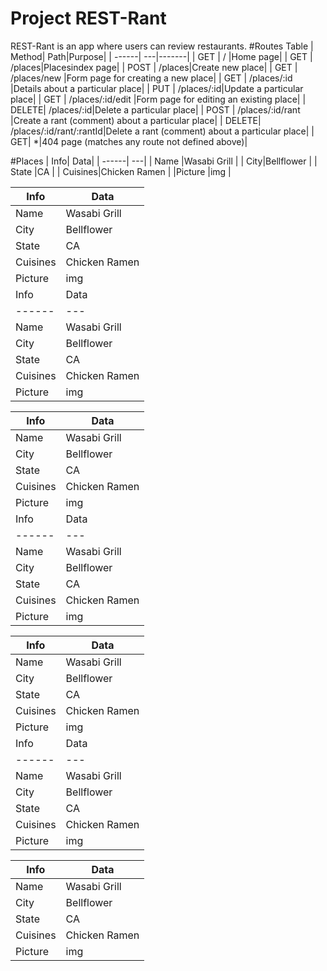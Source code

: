 # Project REST-Rant

REST-Rant is an app where users can review restaurants.
#Routes Table
| Method| Path|Purpose|
| ------| ---|-------|
| GET   | /  |Home page|
| GET   | /places|Placesindex page|
| POST  | /places|Create new place|
| GET   | /places/new |Form page for creating a new place|
| GET   | /places/:id |Details about a particular place|
| PUT   | /places/:id|Update a particular place|
| GET   | /places/:id/edit |Form page for editing an existing place|
| DELETE| /places/:id|Delete a particular place|
| POST  | /places/:id/rant |Create a rant (comment) about a particular place|
| DELETE| /places/:id/rant/:rantId|Delete a rant (comment) about a particular place| 
| GET| *|404 page (matches any route not defined above)|

#Places
| Info| Data|
| ------| ---|
| Name  |Wasabi Grill  |
| City|Bellflower    |
| State   |CA |
| Cuisines|Chicken Ramen |
|Picture  |img           |

| Info| Data|
| ------| ---|
| Name  |Wasabi Grill  |
| City|Bellflower    |
| State   |CA |
| Cuisines|Chicken Ramen |
|Picture  |img           |
| Info| Data|
| ------| ---|
| Name  |Wasabi Grill  |
| City|Bellflower    |
| State   |CA |
| Cuisines|Chicken Ramen |
|Picture  |img           |

| Info| Data|
| ------| ---|
| Name  |Wasabi Grill  |
| City|Bellflower    |
| State   |CA |
| Cuisines|Chicken Ramen |
|Picture  |img           |
| Info| Data|
| ------| ---|
| Name  |Wasabi Grill  |
| City|Bellflower    |
| State   |CA |
| Cuisines|Chicken Ramen |
|Picture  |img           |

| Info| Data|
| ------| ---|
| Name  |Wasabi Grill  |
| City|Bellflower    |
| State   |CA |
| Cuisines|Chicken Ramen |
|Picture  |img           |
| Info| Data|
| ------| ---|
| Name  |Wasabi Grill  |
| City|Bellflower    |
| State   |CA |
| Cuisines|Chicken Ramen |
|Picture  |img           |

| Info| Data|
| ------| ---|
| Name  |Wasabi Grill  |
| City|Bellflower    |
| State   |CA |
| Cuisines|Chicken Ramen |
|Picture  |img           |